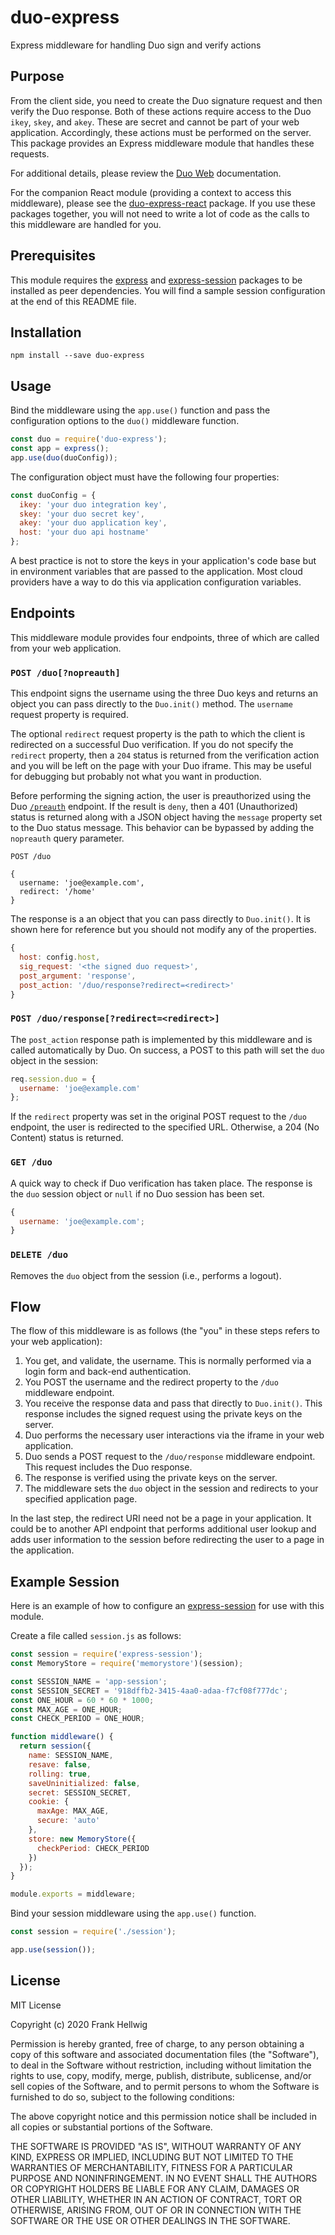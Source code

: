 # duo-express

Express middleware for handling Duo sign and verify actions

## Purpose

From the client side, you need to create the Duo signature request and then verify the Duo response. Both of these actions require access to the Duo `ikey`, `skey`, and `akey`. These are secret and cannot be part of your web application. Accordingly, these actions must be performed on the server. This package provides an Express middleware module that handles these requests.

For additional details, please review the [Duo Web](https://duo.com/docs/duoweb) documentation.

For the companion React module (providing a context to access this middleware), please see the [duo-express-react](https://www.npmjs.com/package/duo-express-react) package. If you use these packages together, you will not need to write a lot of code as the calls to this middleware are handled for you.

## Prerequisites

This module requires the [express](https://www.npmjs.com/package/express) and [express-session](https://www.npmjs.com/package/express-session) packages to be installed as peer dependencies. You will find a sample session configuration at the end of this README file.

## Installation

```
npm install --save duo-express
```

## Usage

Bind the middleware using the `app.use()` function and pass the configuration options to the `duo()` middleware function.

```javascript
const duo = require('duo-express');
const app = express();
app.use(duo(duoConfig));
```

The configuration object must have the following four properties:

```javascript
const duoConfig = {
  ikey: 'your duo integration key',
  skey: 'your duo secret key',
  akey: 'your duo application key',
  host: 'your duo api hostname'
};
```

A best practice is not to store the keys in your application's code base but in environment variables that are passed to the application. Most cloud providers have a way to do this via application configuration variables.

## Endpoints

This middleware module provides four endpoints, three of which are called from your web application.

### `POST /duo[?nopreauth]`

This endpoint signs the username using the three Duo keys and returns an object you can pass directly to the `Duo.init()` method. The `username` request property is required.

The optional `redirect` request property is the path to which the client is redirected on a successful Duo verification. If you do not specify the `redirect` property, then a `204` status is returned from the verification action and you will be left on the page with your Duo iframe. This may be useful for debugging but probably not what you want in production.

Before performing the signing action, the user is preauthorized using the Duo [`/preauth`](https://duo.com/docs/authapi#/preauth) endpoint. If the result is `deny`, then a 401 (Unauthorized) status is returned along with a JSON object having the `message` property set to the Duo status message. This behavior can be bypassed by adding the `nopreauth` query parameter.

```
POST /duo

{
  username: 'joe@example.com',
  redirect: '/home'
}
```

The response is a an object that you can pass directly to `Duo.init()`. It is shown here for reference but you should not modify any of the properties.

```javascript
{
  host: config.host,
  sig_request: '<the signed duo request>',
  post_argument: 'response',
  post_action: '/duo/response?redirect=<redirect>'
}
```

### `POST /duo/response[?redirect=<redirect>]`

The `post_action` response path is implemented by this middleware and is called automatically by Duo. On success, a POST to this path will set the `duo` object in the session:

```javascript
req.session.duo = {
  username: 'joe@example.com'
};
```

If the `redirect` property was set in the original POST request to the `/duo` endpoint, the user is redirected to the specified URL. Otherwise, a 204 (No Content) status is returned.

### `GET /duo`

A quick way to check if Duo verification has taken place. The response is the `duo` session object or `null` if no Duo session has been set.

```javascript
{
  username: 'joe@example.com';
}
```

### `DELETE /duo`

Removes the `duo` object from the session (i.e., performs a logout).

## Flow

The flow of this middleware is as follows (the "you" in these steps refers to your web application):

1. You get, and validate, the username. This is normally performed via a login form and back-end authentication.
2. You POST the username and the redirect property to the `/duo` middleware endpoint.
3. You receive the response data and pass that directly to `Duo.init()`. This response includes the signed request using the private keys on the server.
4. Duo performs the necessary user interactions via the iframe in your web application.
5. Duo sends a POST request to the `/duo/response` middleware endpoint. This request includes the Duo response.
6. The response is verified using the private keys on the server.
7. The middleware sets the `duo` object in the session and redirects to your specified application page.

In the last step, the redirect URI need not be a page in your application. It could be to another API endpoint that performs additional user lookup and adds user information to the session before redirecting the user to a page in the application.

## Example Session

Here is an example of how to configure an [express-session](https://www.npmjs.com/package/express-session) for use with this module.

Create a file called `session.js` as follows:

```javascript
const session = require('express-session');
const MemoryStore = require('memorystore')(session);

const SESSION_NAME = 'app-session';
const SESSION_SECRET = '918dffb2-3415-4aa0-adaa-f7cf08f777dc';
const ONE_HOUR = 60 * 60 * 1000;
const MAX_AGE = ONE_HOUR;
const CHECK_PERIOD = ONE_HOUR;

function middleware() {
  return session({
    name: SESSION_NAME,
    resave: false,
    rolling: true,
    saveUninitialized: false,
    secret: SESSION_SECRET,
    cookie: {
      maxAge: MAX_AGE,
      secure: 'auto'
    },
    store: new MemoryStore({
      checkPeriod: CHECK_PERIOD
    })
  });
}

module.exports = middleware;
```

Bind your session middleware using the `app.use()` function.

```javascript
const session = require('./session');

app.use(session());
```

## License

MIT License

Copyright (c) 2020 Frank Hellwig

Permission is hereby granted, free of charge, to any person obtaining a copy
of this software and associated documentation files (the "Software"), to deal
in the Software without restriction, including without limitation the rights
to use, copy, modify, merge, publish, distribute, sublicense, and/or sell
copies of the Software, and to permit persons to whom the Software is
furnished to do so, subject to the following conditions:

The above copyright notice and this permission notice shall be included in all
copies or substantial portions of the Software.

THE SOFTWARE IS PROVIDED "AS IS", WITHOUT WARRANTY OF ANY KIND, EXPRESS OR
IMPLIED, INCLUDING BUT NOT LIMITED TO THE WARRANTIES OF MERCHANTABILITY,
FITNESS FOR A PARTICULAR PURPOSE AND NONINFRINGEMENT. IN NO EVENT SHALL THE
AUTHORS OR COPYRIGHT HOLDERS BE LIABLE FOR ANY CLAIM, DAMAGES OR OTHER
LIABILITY, WHETHER IN AN ACTION OF CONTRACT, TORT OR OTHERWISE, ARISING FROM,
OUT OF OR IN CONNECTION WITH THE SOFTWARE OR THE USE OR OTHER DEALINGS IN THE
SOFTWARE.
